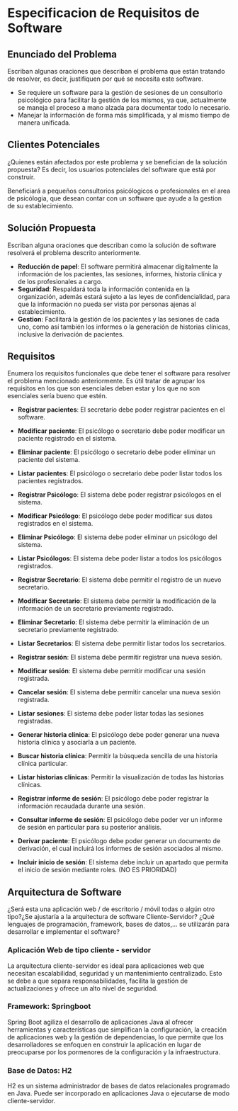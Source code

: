 # Especificacion de Requisitos de Software

## Enunciado del Problema

Escriban algunas oraciones que describan el problema que están tratando de resolver, es decir, justifiquen por qué se necesita este software.

- Se requiere un software para la gestión de sesiones de un consultorio psicológico para facilitar la gestión de los mismos, ya que, actualmente se maneja el proceso a mano alzada para documentar todo lo necesario.
- Manejar la información de forma más simplificada, y al mismo tiempo de manera unificada.

## Clientes Potenciales

¿Quienes están afectados por este problema y se benefician de la solución propuesta? Es decir, los usuarios potenciales del software que está por construir.

Beneficiará a pequeños consultorios psicólogicos o
profesionales en el area de psicólogia, que desean contar con
un software que ayude a la gestion de su establecimiento.

## Solución Propuesta

Escriban alguna oraciones que describan como la solución de software resolverá el problema descrito anteriormente.

- **Reducción de papel**: El software permitirá almacenar digitalmente la
  información de los pacientes, las sesiones, informes, historia
  clínica y de los profesionales a cargo.
- **Seguridad**: Respaldará toda la información contenida en la
  organización, además estará sujeto a las leyes de confidencialidad, para que la información no pueda ser vista
  por personas ajenas al establecimiento.
- **Gestion**: Facilitará la gestión de los pacientes y las sesiones de
  cada uno, como así también los informes o la generación
  de historias clínicas, inclusive la derivación de pacientes.

## Requisitos

Enumera los requisitos funcionales que debe tener el software para resolver el problema mencionado anteriormente. Es útil tratar de agrupar los requisitos en los que son esenciales deben estar y los que no son esenciales sería bueno que estén.

- **Registrar pacientes**: El secretario debe poder registrar pacientes en el software.

- **Modificar paciente**: El psicólogo o secretario debe poder modificar un paciente registrado en el sistema.

- **Eliminar paciente**:  El psicólogo o secretario debe poder eliminar un paciente del sistema.

- **Listar pacientes**: El psicólogo o secretario debe poder listar todos los pacientes registrados.

- **Registrar Psicólogo**: El sistema debe poder registrar psicólogos en el sistema.

- **Modificar Psicólogo**: El psicólogo debe poder modificar sus datos registrados en el sistema.

- **Eliminar Psicólogo**:  El sistema debe poder eliminar un psicólogo del sistema.

- **Listar Psicólogos**: El sistema debe poder listar a todos los psicólogos registrados.

- **Registrar Secretario**: El sistema debe permitir el registro de un nuevo secretario.

- **Modificar Secretario**: El sistema debe permitir la modificación de la información de un secretario previamente registrado.

- **Eliminar Secretario**: El sistema debe permitir la eliminación de un secretario previamente registrado.

- **Listar Secretarios**: El sistema debe permitir listar todos los secretarios.

- **Registrar sesión**: El sistema debe permitir registrar una nueva sesión.

- **Modificar sesión**: El sistema debe permitir modificar una sesión registrada.

- **Cancelar sesión**: El sistema debe permitir cancelar una nueva sesión registrada.

- **Listar sesiones**: El sistema debe poder listar todas las sesiones registradas.

- **Generar historia clínica**: El psicólogo debe poder generar una nueva historia clínica y asociarla a un paciente.

- **Buscar historia clínica**: Permitir la búsqueda sencilla de una historia clínica particular.

- **Listar historias clínicas**: Permitir la visualización de todas las historias clínicas.

- **Registrar informe de sesión**: El psicólogo debe poder registrar la información recaudada durante una sesión.

- **Consultar informe de sesión**: El psicólogo debe poder ver un informe de sesión en particular para su posterior análisis.

- **Derivar paciente**: El psicólogo debe poder generar un documento de derivación, el cual incluirá los informes de sesión asociados al mismo.

- **Incluir inicio de sesión**: El sistema debe incluir un apartado que permita el inicio de sesión mediante roles. (NO ES PRIORIDAD)

## Arquitectura de Software

¿Será esta una aplicación web / de escritorio / móvil todas o algún otro tipo?¿Se ajustaría a la arquitectura de software Cliente-Servidor? ¿Qué lenguajes de programación, framework, bases de datos,... se utilizarán para desarrollar e implementar el software?

### Aplicación Web de tipo cliente - servidor

La arquitectura cliente-servidor es ideal para aplicaciones web que
necesitan escalabilidad, seguridad y un mantenimiento centralizado. Esto se debe a que separa responsabilidades, facilita la gestión
de actualizaciones y ofrece un alto nivel de seguridad.

### Framework: Springboot

Spring Boot agiliza el desarrollo de aplicaciones Java al ofrecer
herramientas y características que simplifican la configuración, la
creación de aplicaciones web y la gestión de dependencias, lo que
permite que los desarrolladores se enfoquen en construir la aplicación
en lugar de preocuparse por los pormenores de la configuración y la
infraestructura.

### Base de Datos: H2

H2 es un sistema administrador de bases de datos relacionales programado en Java. Puede ser incorporado en aplicaciones Java o ejecutarse de modo cliente-servidor.

